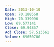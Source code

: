 ```yaml
---
Date: 2013-10-10
Open: 70.188568
High: 70.339996
Low: 69.577141
Close: 69.94857
Adj Close: 57.513561
Volume: 69650700
---
```

